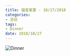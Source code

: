 ```yaml
---
title: 福音爱宴 - 10/17/2018
categories:
- 活动
tags:
- Dinner
date: 2018/10/27
---
```


![Dinner](/images/dinner-10-27-2018.png "福音爱宴 - 10/17/2018")